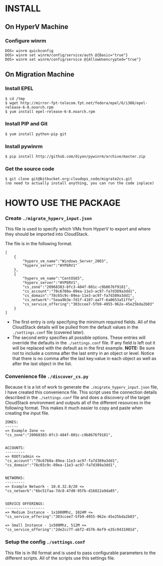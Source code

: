 INSTALL
=======

On HyperV Machine
-----------------
### Configure winrm
	DOS> winrm quickconfig
	DOS> winrm set winrm/config/service/auth @{Basic="true"}
	DOS> winrm set winrm/config/service @{AllowUnencrypted="true"}



On Migration Machine
--------------------
### Install EPEL
	$ cd /tmp
	$ wget http://mirror-fpt-telecom.fpt.net/fedora/epel/6/i386/epel-release-6-8.noarch.rpm
	$ yum install epel-release-6-8.noarch.rpm


### Install PIP and Git
	$ yum install python-pip git


### Install pywinrm
	$ pip install http://github.com/diyan/pywinrm/archive/master.zip 


### Get the source code
	$ git clone git@bitbucket.org:cloudops_code/migrate2cs.git
	(no need to actually install anything, you can run the code inplace)



HOWTO USE THE PACKAGE
=====================
### Create 	`./migrate_hyperv_input.json`
This file is used to specify which VMs from HyperV to export and where they should be imported into CloudStack.  

The file is in the following format.

	[
		{
			"hyperv_vm_name":"Windows_Server_2003",
			"hyperv_server":"HYPERV1"
		},
		{
			"hyperv_vm_name":"CentOS65",
			"hyperv_server":"HYPERV1",
			"cs_zone":"20968383-8fc3-484f-801c-c9b8676f9181",
			"cs_account":"78c6760a-89ea-11e3-ac97-fa7d389a3dd1",
			"cs_domain":"78c65c9c-89ea-11e3-ac97-fa7d389a3dd1",
			"cs_network":"5eaa9b3e-fd1f-4107-aa7f-6a0653a51ffe",
			"cs_service_offering":"303ccee7-5fb9-4955-962e-45e25bda2b03"
		}
	]

* The first entry is only specifying the minimum required fields.  All of the CloudStack details will be pulled from the default values in the `./settings.conf` file (covered later).
* The second entry specifies all possible options.  These entries will override the defaults in the `./settings.conf` file.  If any field is left out it will be replaced with the default as in the first example.
**NOTE:** Be sure not to include a comma after the last entry in an object or level.  Notice that there is no comma after the last key:value in each object as well as after the last object in the list.


### Convenience file `./discover_cs.py`
Because it is a lot of work to generate the `./migrate_hyperv_input.json` file, I have created this convenience file.  This script uses the connection details described in the `./settings.conf` file and does a discovery of the target CloudStack environment and outputs all of the different resources in the following format.  This makes it much easier to copy and paste when creating the input file.

	ZONES:
	------
	=> Example Zone <=
	"cs_zone":"20968383-8fc3-484f-801c-c9b8676f9181",


	ACCOUNTS:
	---------
	=> ROOT/admin <=
	"cs_account":"78c6760a-89ea-11e3-ac97-fa7d389a3dd1",
	"cs_domain":"78c65c9c-89ea-11e3-ac97-fa7d389a3dd1",


	NETWORKS:
	---------
	=> Example Network - 10.0.32.0/20 <=
	"cs_network":"6bc51faa-7dc8-47d0-95fb-d16022a9da85",


	SERVICE OFFERINGS:
	------------------
	=> Medium Instance - 1x1000Mhz, 1024M <=
	"cs_service_offering":"303ccee7-5fb9-4955-962e-45e25bda2b03",

	=> Small Instance - 1x500Mhz, 512M <=
	"cs_service_offering":"2de2cc7f-abf2-4576-8ef9-e35c9431001d",


### Setup the config `./settings.conf`
This file is in INI format and is used to pass configurable parameters to the different scripts.  All of the scripts use this settings file.


